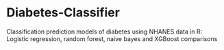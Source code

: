 # Diabetes-Classifier
Classification prediction models of diabetes using NHANES data in R: Logistic regression, random forest, naive bayes and XGBoost comparisons


